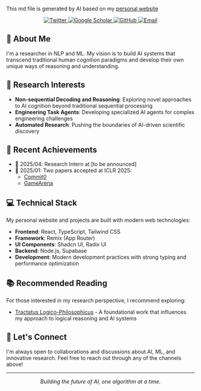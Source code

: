 This md file is generated by AI based on my [personal website](https://www.nanjiangwill.com/)

<div align="center">
  <a href="https://x.com/nanjiangwill">
    <img src="https://img.shields.io/badge/Twitter-1DA1F2?style=for-the-badge&logo=twitter&logoColor=white" alt="Twitter"/>
  </a>
  <a href="https://scholar.google.com/citations?user=llMpdwEAAAAJ">
    <img src="https://img.shields.io/badge/Google_Scholar-4285F4?style=for-the-badge&logo=google-scholar&logoColor=white" alt="Google Scholar"/>
  </a>
  <a href="https://github.com/nanjiangwill">
    <img src="https://img.shields.io/badge/GitHub-100000?style=for-the-badge&logo=github&logoColor=white" alt="GitHub"/>
  </a>
  <a href="mailto:nanjiangwill@gmail.com">
    <img src="https://img.shields.io/badge/Email-D14836?style=for-the-badge&logo=gmail&logoColor=white" alt="Email"/>
  </a>
</div>

## 👋 About Me

I'm a researcher in NLP and ML. My vision is to build AI systems that transcend traditional human cognition paradigms and develop their own unique ways of reasoning and understanding.

## 🔬 Research Interests

- **Non-sequential Decoding and Reasoning**: Exploring novel approaches to AI cognition beyond traditional sequential processing
- **Engineering Task Agents**: Developing specialized AI agents for complex engineering challenges
- **Automated Research**: Pushing the boundaries of AI-driven scientific discovery

## 🎯 Recent Achievements

- 🔬 2025/04: Research Intern at [to be announced]
- 🎉 2025/01: Two papers accepted at ICLR 2025:
  - [Commit0](https://arxiv.org/abs/2412.01769)
  - [GameArena](https://arxiv.org/abs/2412.06394)

## 💻 Technical Stack

My personal website and projects are built with modern web technologies:

- **Frontend**: React, TypeScript, Tailwind CSS
- **Framework**: Remix (App Router)
- **UI Components**: Shadcn UI, Radix UI
- **Backend**: Node.js, Supabase
- **Development**: Modern development practices with strong typing and performance optimization

## 📚 Recommended Reading

For those interested in my research perspective, I recommend exploring:
- [Tractatus Logico-Philosophicus](https://archive.org/details/tractatuslogicop1971witt/page/n5/mode/2up) - A foundational work that influences my approach to logical reasoning and AI systems

## 🤝 Let's Connect

I'm always open to collaborations and discussions about AI, ML, and innovative research. Feel free to reach out through any of the channels above!

---

<div align="center">
  <i>Building the future of AI, one algorithm at a time.</i>
</div> 
